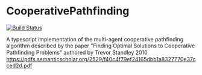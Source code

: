 # CooperativePathfinding

[![Build Status](https://dev.azure.com/joebarcham/AzureDevOpsLearning/_apis/build/status/Urist.CooperativePathfinding?branchName=master)](https://dev.azure.com/joebarcham/AzureDevOpsLearning/_build/latest?definitionId=1&branchName=master)

A typescript implementation of the multi-agent cooperative pathfinding algorithm described by the paper "Finding Optimal Solutions to Cooperative Pathﬁnding Problems" authored by Trevor Standley 2010 https://pdfs.semanticscholar.org/2529/f40c4f79ef24165dbb1a8327770e37cced2d.pdf
